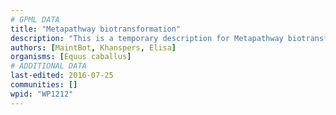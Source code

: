 ```yaml
---
# GPML DATA
title: "Metapathway biotransformation"
description: "This is a temporary description for Metapathway biotransformation"
authors: [MaintBot, Khanspers, Elisa]
organisms: [Equus caballus]
# ADDITIONAL DATA
last-edited: 2016-07-25
communities: []
wpid: "WP1212"
---
```

